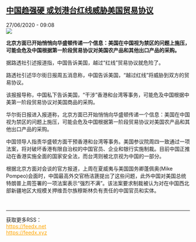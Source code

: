 <!--1593244519000-->
[中国趋强硬 或划港台红线威胁美国贸易协议](http://www.rfi.fr//cn/%E4%B8%AD%E5%9B%BD/20200627-%E4%B8%AD%E5%9B%BD%E8%B6%8B%E5%BC%BA%E7%A1%AC-%E6%88%96%E5%88%92%E6%B8%AF%E5%8F%B0%E7%BA%A2%E7%BA%BF%E5%A8%81%E8%83%81%E7%BE%8E%E5%9B%BD%E8%B4%B8%E6%98%93%E5%8D%8F%E8%AE%AE)
------

<div>27/06/2020 - 09:08</div><img src="https://s.rfi.fr/media/display/ca3de28a-1138-11ea-8d97-005056a99247/w:310/p:16x9/bde1732893eb41b3a67197093e69f623.jpg"><p><strong>北京方面已开始悄悄向华盛顿传递一个信息：美国在中国视为禁区的问题上施压，可能会危及中国根据第一阶段贸易协议对美国农产品和其他出口产品的采购。</strong></p><div class="t-content__body u-clearfix"><div class="m-interstitial"></div><p>据路透社引述报道指，中国告诉美国，越过“红线”贸易协议就危险了。</p><p>路透社引述华尔街日报周五消息称，中国告诉美国，“越过红线”将威胁到双方的贸易协议。</p><p>该报报导称，中国私下告诉美国，“干涉”香港和台湾等事务，可能危及中国根据中美第一阶段贸易协议对美国商品的采购。</p><p>华尔街日报进入报道称，北京方面已开始悄悄向华盛顿传递一个信息：美国在中国视为禁区的问题上施压，可能会危及中国根据第一阶段贸易协议对美国农产品和其他出口产品的采购。</p><p>中国领导人指责华盛顿方面干预香港和台湾等事务。美国参议院周四一致通过一项法案，将对破坏香港有限自治权的中国官员、企业和银行实施制裁。目前中国正推动在香港实施全面的国家安全法，而台湾则被北京视为中国的一部分。</p><p>根据北京方面对会谈的官方报道，上周在夏威夷与美国国务卿蓬佩奥(Mike Pompeo)会面时，中国最高外交官杨洁篪提出了这些问题，此外中国对美国总统特朗普上周签署的一项法案表示“强烈不满”。该法案要求制裁被认为对在中国西北部新疆地区大规模关押维吾尔族穆斯林负有责任的中国官员和实体。</p><div class="o-self-promo o-self-promo--nl o-self-promo--hidden" data-selfpromo-newsletter></div><div class="o-self-promo o-self-promo--app o-self-promo--hidden" data-selfpromo-app></div></div><br><hr><div>获取更多RSS：<br><a href="https://feedx.net" style="color:orange" target="_blank">https://feedx.net</a> <br><a href="https://feedx.xyz" style="color:orange" target="_blank">https://feedx.xyz</a><br></div>
